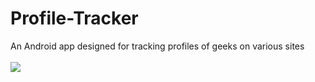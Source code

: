 # Profile-Tracker
An Android app designed for tracking profiles of geeks on various sites
<Br><Br>
<img src="https://github.com/kapoor-rakshit/Profile-Tracker/blob/master/image.png">
